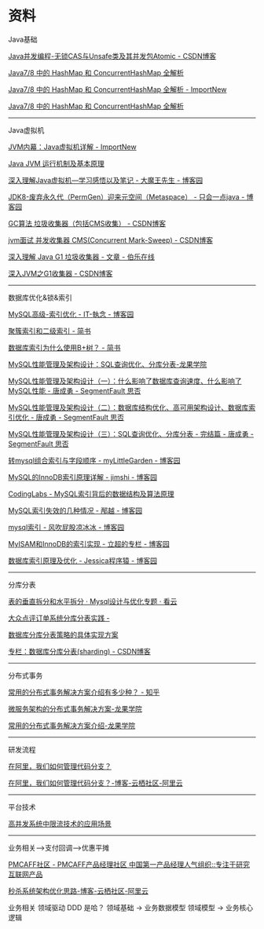 # 资料


Java基础

[Java并发编程-无锁CAS与Unsafe类及其并发包Atomic - CSDN博客](http://blog.csdn.net/javazejian/article/details/72772470)

[Java7/8 中的 HashMap 和 ConcurrentHashMap 全解析](https://javadoop.com/post/hashmap)

[Java7/8 中的 HashMap 和 ConcurrentHashMap 全解析 - ImportNew](http://www.importnew.com/28263.html)

[Java7/8 中的 HashMap 和 ConcurrentHashMap 全解析](https://javadoop.com/post/hashmap#toc1)

---
Java虚拟机

[JVM内幕：Java虚拟机详解 - ImportNew](http://www.importnew.com/17770.html)

[Java JVM 运行机制及基本原理](https://zhuanlan.zhihu.com/p/25713880)

[深入理解Java虚拟机—学习感悟以及笔记 - 大魔王先生 - 博客园](https://www.cnblogs.com/wtzbk/p/7985156.html)

[JDK8-废弃永久代（PermGen）迎来元空间（Metaspace） - 只会一点java - 博客园](https://www.cnblogs.com/dennyzhangdd/p/6770188.html)

[GC算法 垃圾收集器（包括CMS收集） - CSDN博客](https://blog.csdn.net/a724888/article/details/60871077)

[jvm面试 并发收集器 CMS(Concurrent Mark-Sweep) - CSDN博客](https://blog.csdn.net/wfh6732/article/details/57490195)

[深入理解 Java G1 垃圾收集器 - 文章 - 伯乐在线](http://blog.jobbole.com/109170/)

[深入JVM之G1收集器 - CSDN博客](https://blog.csdn.net/qq_34280276/article/details/52863551)

---
数据库优化&锁&索引

[MySQL高级-索引优化 - IT-執念 - 博客园](https://www.cnblogs.com/zhaobingqing/p/7071331.html)

[聚簇索引和二级索引 - 简书](https://www.jianshu.com/p/23524cc57ca4)

[数据库索引为什么使用B+树？ - 简书](https://www.jianshu.com/p/4dbbaaa200c4)

[MySQL性能管理及架构设计：SQL查询优化、分库分表-龙果学院](http://www.roncoo.com/article/detail/132454)

[MySQL性能管理及架构设计（一）：什么影响了数据库查询速度、什么影响了MySQL性能 - 唐成勇 - SegmentFault 思否](https://segmentfault.com/a/1190000013672421)

[MySQL性能管理及架构设计（二）：数据库结构优化、高可用架构设计、数据库索引优化 - 唐成勇 - SegmentFault 思否](https://segmentfault.com/a/1190000013746118)

[MySQL性能管理及架构设计（三）：SQL查询优化、分库分表 - 完结篇 - 唐成勇 - SegmentFault 思否](https://segmentfault.com/a/1190000013781544)

[转mysql组合索引与字段顺序 - myLittleGarden - 博客园](http://www.cnblogs.com/sunada2005/p/4715366.html)

[MySQL的InnoDB索引原理详解 - jimshi - 博客园](http://www.cnblogs.com/shijingxiang/articles/4743324.html)

[CodingLabs - MySQL索引背后的数据结构及算法原理](http://blog.codinglabs.org/articles/theory-of-mysql-index.html)

[MySQL索引失效的几种情况 - 邴越 - 博客园](http://www.cnblogs.com/binyue/p/4058931.html)

[mysql索引 - 风吹屁股凉冰冰 - 博客园](http://www.cnblogs.com/dreamhome/archive/2013/04/16/3025304.html)

[MyISAM和InnoDB的索引实现 - 立超的专栏 - 博客园](http://www.cnblogs.com/zlcxbb/p/5757245.html)

[数据库索引原理及优化 - Jessica程序猿 - 博客园](https://www.cnblogs.com/wuchanming/p/6886020.html)

---
分库分表

[表的垂直拆分和水平拆分 · Mysql设计与优化专题 · 看云](https://www.kancloud.cn/thinkphp/mysql-design-optimalize/39326)

[大众点评订单系统分库分表实践 -](https://tech.meituan.com/dianping_order_db_sharding.html)

[数据库分库分表策略的具体实现方案](https://mp.weixin.qq.com/s?__biz=MzI1NDQ3MjQxNA==&mid=2247483931&idx=1&sn=6eda41aa81c1243422a603205d2fad22&chksm=e9c5fbaadeb272bc92537803c14a6f55e1170b1a3b8f60160f66417800c0ace960dfe192717a#rd)

[专栏：数据库分库分表(sharding) - CSDN博客](http://blog.csdn.net/column/details/sharding.html)

---
分布式事务

[常用的分布式事务解决方案介绍有多少种？ - 知乎](https://www.zhihu.com/question/64921387/answer/225784480)

[微服务架构的分布式事务解决方案-龙果学院](http://www.roncoo.com/article/detail/124243)

[常用的分布式事务解决方案介绍-龙果学院](http://www.roncoo.com/article/detail/127500)

---
研发流程

[在阿里，我们如何管理代码分支？](https://www.toutiao.com/a6538535186814992899/)

[在阿里，我们如何管理代码分支？-博客-云栖社区-阿里云](https://yq.aliyun.com/articles/573549)

---
平台技术

[高并发系统中限流技术的应用场景](https://www.toutiao.com/i6535760642765226504/)

---
业务相关—>支付回调—>优惠平摊

[PMCAFF社区 - PMCAFF产品经理社区 中国第一产品经理人气组织::专注于研究互联网产品](https://www.pmcaff.com/discuss/index/1000000000142845?sort_by=1)

[秒杀系统架构优化思路-博客-云栖社区-阿里云](https://yq.aliyun.com/articles/69704)

业务相关
领域驱动 DDD 是哈？
	领域基础 -> 业务数据模型
	领域模型 -> 业务核心逻辑

	
